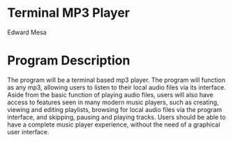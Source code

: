 # Terminal MP3 Player
Edward Mesa

# Program Description

The program will be a terminal based mp3 player. The program will function as any mp3, allowing users to listen to their local audio files via its interface. Aside from the basic function of playing audio files, users will also have access to features seen in many modern music players, such as creating, viewing and editing playlists, browsing for local audio files via the program interface, and skipping, pausing and playing tracks. Users should be able to have a complete music player experience, without the need of a graphical user interface.
